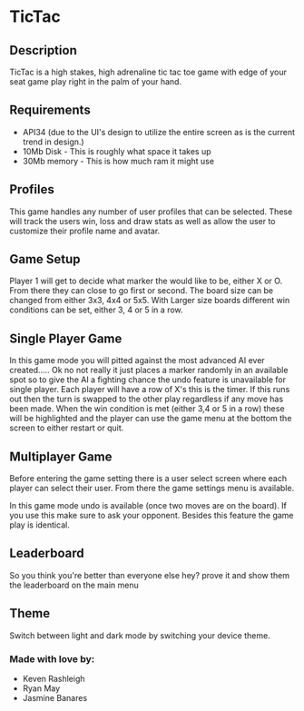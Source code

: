# TicTac

## Description

TicTac is a high stakes, high adrenaline tic tac toe game with edge of your seat game play right in the palm of your hand.

## Requirements

* API34 (due to the UI's design to utilize the entire screen as is the current trend in design.)
* 10Mb Disk - This is roughly what space it takes up
* 30Mb memory - This is how much ram it might use

## Profiles

This game handles any number of user profiles that can be selected. These will track the users win, loss and draw stats as well as allow the user to customize their profile name and avatar.

## Game Setup

Player 1 will get to decide what marker the would like to be, either X or O. From there they can close to go first or second. The board size can be changed from either 3x3, 4x4 or 5x5. With Larger size boards different win conditions can be set, either 3, 4 or 5 in a row.

## Single Player Game

In this game mode you will pitted against the most advanced AI ever created..... Ok no not really it just places a marker randomly in an available spot so to give the AI a fighting chance the undo feature is unavailable for single player. Each player will have a row of X's this is the timer. If this runs out then the turn is swapped to the other play regardless if any move has been made. When the win condition is met (either 3,4 or 5 in a row) these will be highlighted and the player can use the game menu at the bottom the screen to either restart or quit.

## Multiplayer Game

Before entering the game setting there is a user select screen where each player can select their user. From there the game settings menu is available.

In this game mode undo is available (once two moves are on the board). If you use this make sure to ask your opponent. Besides this feature the game play is identical.

## Leaderboard

So you think you're better than everyone else hey? prove it and show them the leaderboard on the main menu

## Theme

Switch between light and dark mode by switching your device theme.

### Made with love by:

* Keven Rashleigh
* Ryan May
* Jasmine Banares